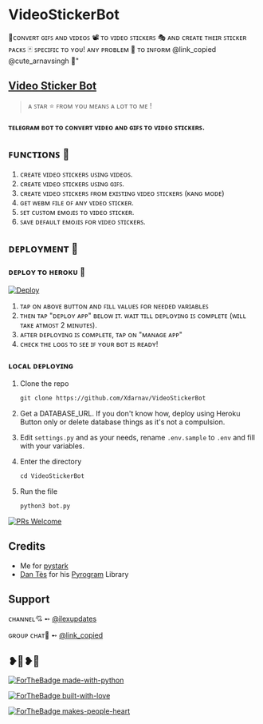 # VideoStickerBot
🌱ᴄᴏɴᴠᴇʀᴛ ɢɪꜰꜱ ᴀɴᴅ ᴠɪᴅᴇᴏꜱ 📽️ ᴛᴏ ᴠɪᴅᴇᴏ ꜱᴛɪᴄᴋᴇʀꜱ 🎭 ᴀɴᴅ ᴄʀᴇᴀᴛᴇ ᴛʜᴇɪʀ ꜱᴛɪᴄᴋᴇʀ ᴘᴀᴄᴋꜱ 🃏 ꜱᴘᴇᴄɪꜰɪᴄ ᴛᴏ ʏᴏᴜ! ᴀɴʏ ᴘʀᴏʙʟᴇᴍ 🥏 ᴛᴏ ɪɴꜰᴏʀᴍ @link_copied @cute_arnavsingh 🥀"

## [Video Sticker Bot](https://t.me/Video_StickerBot)

> ᴀ ꜱᴛᴀʀ ⭐ ꜰʀᴏᴍ ʏᴏᴜ ᴍᴇᴀɴꜱ ᴀ ʟᴏᴛ ᴛᴏ ᴍᴇ !

#### ᴛᴇʟᴇɢʀᴀᴍ ʙᴏᴛ ᴛᴏ ᴄᴏɴᴠᴇʀᴛ ᴠɪᴅᴇᴏ ᴀɴᴅ ɢɪꜰꜱ ᴛᴏ ᴠɪᴅᴇᴏ ꜱᴛɪᴄᴋᴇʀꜱ.

## ꜰᴜɴᴄᴛɪᴏɴꜱ 🎊

1. ᴄʀᴇᴀᴛᴇ ᴠɪᴅᴇᴏ ꜱᴛɪᴄᴋᴇʀꜱ ᴜꜱɪɴɢ ᴠɪᴅᴇᴏꜱ.
2. ᴄʀᴇᴀᴛᴇ ᴠɪᴅᴇᴏ ꜱᴛɪᴄᴋᴇʀꜱ ᴜꜱɪɴɢ ɢɪꜰꜱ.
3. ᴄʀᴇᴀᴛᴇ ᴠɪᴅᴇᴏ ꜱᴛɪᴄᴋᴇʀꜱ ꜰʀᴏᴍ ᴇxɪꜱᴛɪɴɢ ᴠɪᴅᴇᴏ ꜱᴛɪᴄᴋᴇʀꜱ (ᴋᴀɴɢ ᴍᴏᴅᴇ)
4. ɢᴇᴛ ᴡᴇʙᴍ ꜰɪʟᴇ ᴏꜰ ᴀɴʏ ᴠɪᴅᴇᴏ ꜱᴛɪᴄᴋᴇʀ.
5. ꜱᴇᴛ ᴄᴜꜱᴛᴏᴍ ᴇᴍᴏᴊɪꜱ ᴛᴏ ᴠɪᴅᴇᴏ ꜱᴛɪᴄᴋᴇʀ.
6. ꜱᴀᴠᴇ ᴅᴇꜰᴀᴜʟᴛ ᴇᴍᴏᴊɪꜱ ꜰᴏʀ ᴠɪᴅᴇᴏ ꜱᴛɪᴄᴋᴇʀꜱ.

## ᴅᴇᴘʟᴏʏᴍᴇɴᴛ 🎉

### ᴅᴇᴘʟᴏʏ ᴛᴏ ʜᴇʀᴏᴋᴜ 💜

[![Deploy](https://www.herokucdn.com/deploy/button.svg)](https://heroku.com/deploy?template=https://github.com/Xdarnav/VideoStickerBot)

1. ᴛᴀᴘ ᴏɴ ᴀʙᴏᴠᴇ ʙᴜᴛᴛᴏɴ ᴀɴᴅ ꜰɪʟʟ ᴠᴀʟᴜᴇꜱ ꜰᴏʀ ɴᴇᴇᴅᴇᴅ ᴠᴀʀɪᴀʙʟᴇꜱ
2. ᴛʜᴇɴ ᴛᴀᴘ "ᴅᴇᴘʟᴏʏ ᴀᴘᴘ" ʙᴇʟᴏᴡ ɪᴛ. ᴡᴀɪᴛ ᴛɪʟʟ ᴅᴇᴘʟᴏʏɪɴɢ ɪꜱ ᴄᴏᴍᴘʟᴇᴛᴇ (ᴡɪʟʟ ᴛᴀᴋᴇ ᴀᴛᴍᴏꜱᴛ 2 ᴍɪɴᴜᴛᴇꜱ).
3. ᴀꜰᴛᴇʀ ᴅᴇᴘʟᴏʏɪɴɢ ɪꜱ ᴄᴏᴍᴘʟᴇᴛᴇ, ᴛᴀᴘ ᴏɴ "ᴍᴀɴᴀɢᴇ ᴀᴘᴘ"
4. ᴄʜᴇᴄᴋ ᴛʜᴇ ʟᴏɢꜱ ᴛᴏ ꜱᴇᴇ ɪꜰ ʏᴏᴜʀ ʙᴏᴛ ɪꜱ ʀᴇᴀᴅʏ!

### ʟᴏᴄᴀʟ ᴅᴇᴘʟᴏʏɪɴɢ

1. Clone the repo
   ```markdown
   git clone https://github.com/Xdarnav/VideoStickerBot
   ```
2. Get a DATABASE_URL. If you don't know how, deploy using Heroku Button only or delete database things as it's not a compulsion.
   
3. Edit `settings.py` and as your needs, rename `.env.sample` to `.env` and fill with your variables.

4. Enter the directory
   ```markdown
   cd VideoStickerBot
   ```
5. Run the file
   ```markdown
   python3 bot.py
   ```


[![PRs Welcome](https://img.shields.io/badge/PRs-welcome-brightgreen.svg?style=flat-square)](http://makeapullrequest.com)

## Credits

- Me for [pystark](https://github.com/Xdarnav/pystark)
- [Dan Tès](https://github.com/delivrance) for his [Pyrogram](https://docs.pyrogram.org) Library

## Support

ᴄʜᴀɴɴᴇʟ💘 ➻ [@ilexupdates](https://t.me/ilexupdates)

ɢʀᴏᴜᴘ ᴄʜᴀᴛ💖 ➻ [@link_copied](https://t.me/link_copied)

## ❥💓❥💓

[![ForTheBadge made-with-python](http://ForTheBadge.com/images/badges/made-with-python.svg)](https://www.python.org/)

[![ForTheBadge built-with-love](http://ForTheBadge.com/images/badges/built-with-love.svg)](https://github.com/Xdarnav)

[![ForTheBadge makes-people-heart](http://ForTheBadge.com/images/badges/makes-people-smile.svg)](https://github.com/Xdarnav)
